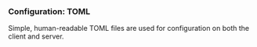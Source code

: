 ### Configuration: TOML
Simple, human-readable TOML files are used for configuration on both the client and server.
